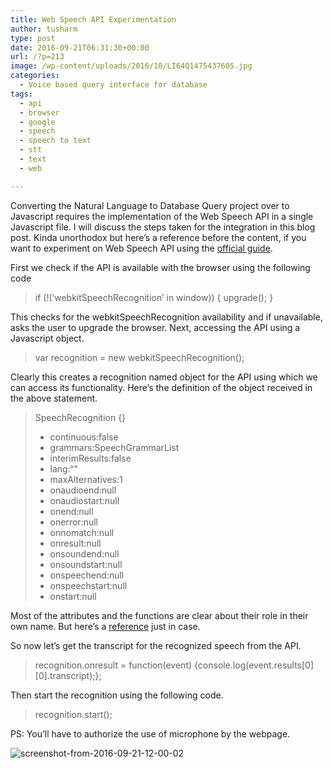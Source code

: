 ```yaml
---
title: Web Speech API Experimentation
author: tusharm
type: post
date: 2016-09-21T06:31:30+00:00
url: /?p=213
image: /wp-content/uploads/2016/10/LI64Q1475437605.jpg
categories:
  - Voice based query interface for database
tags:
  - api
  - browser
  - google
  - speech
  - speech to text
  - stt
  - text
  - web

---
```

Converting the Natural Language to Database Query project over to Javascript requires the implementation of the Web Speech API in a single Javascript file. I will discuss the steps taken for the integration in this blog post. Kinda unorthodox but here&#8217;s a reference before the content, if you want to experiment on Web Speech API using the <a href="https://developers.google.com/web/updates/2013/01/Voice-Driven-Web-Apps-Introduction-to-the-Web-Speech-API?hl=en" target="_blank">official guide</a>.

First we check if the API is available with the browser using the following code

> if (!(&#8216;webkitSpeechRecognition&#8217; in window)) { upgrade(); }

This checks for the webkitSpeechRecognition availability and if unavailable, asks the user to upgrade the browser. Next, accessing the API using a Javascript object.

> var recognition = new webkitSpeechRecognition();

Clearly this creates a recognition named object for the API using which we can access its functionality. Here&#8217;s the definition of the object received in the above statement.

> <span class="console-object-preview">SpeechRecognition {}</span>
> 
>   * <span class="name">continuous</span><span class="object-properties-section-separator">:</span><span class="value object-value-boolean">false</span>
>   * <span class="name">grammars</span><span class="object-properties-section-separator">:</span><span class="value object-value-object">SpeechGrammarList</span>
>   * <span class="name">interimResults</span><span class="object-properties-section-separator">:</span><span class="value object-value-boolean">false</span>
>   * <span class="name">lang</span><span class="object-properties-section-separator">:</span><span class="value object-value-string">&#8220;&#8221;</span>
>   * <span class="name">maxAlternatives</span><span class="object-properties-section-separator">:</span><span class="value object-value-number">1</span>
>   * <span class="name">onaudioend</span><span class="object-properties-section-separator">:</span><span class="value object-value-null">null</span>
>   * <span class="name">onaudiostart</span><span class="object-properties-section-separator">:</span><span class="value object-value-null">null</span>
>   * <span class="name">onend</span><span class="object-properties-section-separator">:</span><span class="value object-value-null">null</span>
>   * <span class="name">onerror</span><span class="object-properties-section-separator">:</span><span class="value object-value-null">null</span>
>   * <span class="name">onnomatch</span><span class="object-properties-section-separator">:</span><span class="value object-value-null">null</span>
>   * <span class="name">onresult</span><span class="object-properties-section-separator">:</span><span class="value object-value-null">null</span>
>   * <span class="name">onsoundend</span><span class="object-properties-section-separator">:</span><span class="value object-value-null">null</span>
>   * <span class="name">onsoundstart</span><span class="object-properties-section-separator">:</span><span class="value object-value-null">null</span>
>   * <span class="name">onspeechend</span><span class="object-properties-section-separator">:</span><span class="value object-value-null">null</span>
>   * <span class="name">onspeechstart</span><span class="object-properties-section-separator">:</span><span class="value object-value-null">null</span>
>   * <span class="name">onstart</span><span class="object-properties-section-separator">:</span><span class="value object-value-null">null</span>

Most of the attributes and the functions are clear about their role in their own name. But here&#8217;s a [reference][1] just in case.

So now let&#8217;s get the transcript for the recognized speech from the API.

> recognition.onresult = function(event) {console.log(event.results\[0\]\[0\].transcript);};

Then start the recognition using the following code.

> recognition.start();

PS: You&#8217;ll have to authorize the use of microphone by the webpage.

<img class=" wp-image-218 aligncenter" src="https://i1.wp.com/blog.tusharmishra.in/wp-content/uploads/2016/09/Screenshot-from-2016-09-21-12-00-02.png?resize=699%2C163" alt="screenshot-from-2016-09-21-12-00-02" srcset="https://i1.wp.com/blog.tusharmishra.in/wp-content/uploads/2016/09/Screenshot-from-2016-09-21-12-00-02.png?resize=300%2C70 300w, https://i1.wp.com/blog.tusharmishra.in/wp-content/uploads/2016/09/Screenshot-from-2016-09-21-12-00-02.png?resize=768%2C180 768w, https://i1.wp.com/blog.tusharmishra.in/wp-content/uploads/2016/09/Screenshot-from-2016-09-21-12-00-02.png?resize=370%2C87 370w, https://i1.wp.com/blog.tusharmishra.in/wp-content/uploads/2016/09/Screenshot-from-2016-09-21-12-00-02.png?w=843 843w" sizes="(max-width: 699px) 100vw, 699px" data-recalc-dims="1" />

 [1]: https://dvcs.w3.org/hg/speech-api/raw-file/tip/speechapi.html
